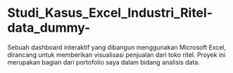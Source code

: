 # Studi_Kasus_Excel_Industri_Ritel-data_dummy-
Sebuah dashboard interaktif yang dibangun menggunakan Microsoft Excel, dirancang untuk memberikan visualisasi penjualan dari toko ritel. Proyek ini merupakan bagian dari portofolio saya dalam bidang analisis data.
